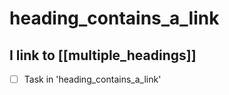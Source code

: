 # heading_contains_a_link

## I link to [[multiple_headings]]

- [ ] Task in 'heading_contains_a_link'
